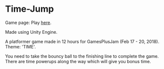 # Time-Jump

Game page: Play [here](https://shree56.itch.io/time-jump).

Made using Unity Engine.

A platformer game made in 12 hours for GamesPlusJam (Feb 17 - 20, 2018). Theme: 'TIME'.

You need to take the bouncy ball to the finishing line to complete the game. There are time powerups along the way which will give you bonus time.
